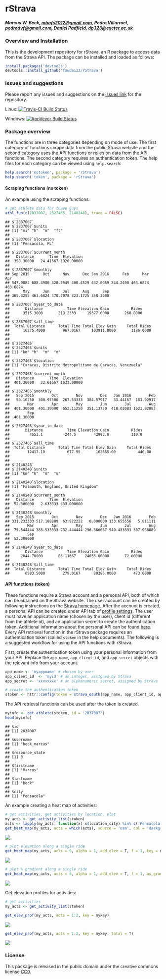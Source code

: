 
# rStrava

##### *Marcus W. Beck, mbafs2012@gmail.com, Pedro Villarroel, pedrodvf@gmail.com, Daniel Padfield, dp323@exeter.ac.uk*

### Overview and Installation

This is the development repository for rStrava, an R package to access data from the Strava API.  The package can be installed and loaded as follows:


```r
install.packages('devtools')
devtools::install_github('fawda123/rStrava')
```

### Issues and suggestions

Please report any issues and suggestions on the [issues link](https://github.com/fawda123/rStrava/issues) for the repository.

Linux: [![Travis-CI Build Status](https://travis-ci.org/fawda123/rStrava.svg?branch=master)](https://travis-ci.org/fawda123/rStrava)

Windows: [![AppVeyor Build Status](https://ci.appveyor.com/api/projects/status/github/fawda123/rStrava?branch=master)](https://ci.appveyor.com/project/fawda123/rStrava)

### Package overview

The functions are in three categories depending on mode of use.  The first category of functions scrape data from the public Strava website and the second category uses the API functions or relies on data from the API functions.  The second category requires an authentication token.  The help files for each category can be viewed using ```help.search```:


```r
help.search('notoken', package = 'rStrava')
help.search('token', package = 'rStrava')
```

#### Scraping functions (no token)

An example using the scraping functions:


```r
# get athlete data for these guys
athl_fun(c(2837007, 2527465, 2140248), trace = FALSE)
```

```
## $`2837007`
## $`2837007`$units
## [1] "mi" "h"  "m"  "ft"
## 
## $`2837007`$location
## [1] "Pensacola, FL"
## 
## $`2837007`$current_month
##   Distance       Time  Elevation 
##  358.30000   24.41667 1920.00000 
## 
## $`2837007`$monthly
## Sep 2015      Oct      Nov      Dec Jan 2016      Feb      Mar      Apr 
## 547.9882 688.4980 428.5549 400.4529 442.6059 344.2490 463.6824 463.6824 
##      May      Jun      Jul      Aug      Sep 
## 365.3255 463.6824 470.7078 323.1725 358.3000 
## 
## $`2837007`$year_to_date
##       Distance           Time Elevation Gain          Rides 
##      3515.3000       219.2333     19377.0000       268.0000 
## 
## $`2837007`$all_time
##  Total Distance      Total Time Total Elev Gain     Total Rides 
##      16275.4000        967.0167     103911.0000       1186.0000 
## 
## 
## $`2527465`
## $`2527465`$units
## [1] "km" "h"  "m"  "m" 
## 
## $`2527465`$location
## [1] "Caracas, Distrito Metropolitano de Caracas, Venezuela"
## 
## $`2527465`$current_month
##   Distance       Time  Elevation 
##  401.30000   22.61667 1633.00000 
## 
## $`2527465`$monthly
##   Sep 2015        Oct        Nov        Dec   Jan 2016        Feb 
##   50.16250  300.97500  267.53333  384.57917   33.44167  183.92917 
##        Mar        Apr        May        Jun        Jul        Aug 
##  401.30000  401.30000  652.11250  351.13750  418.02083 1621.92083 
##        Sep 
##  401.30000 
## 
## $`2527465`$year_to_date
##       Distance           Time Elevation Gain          Rides 
##         4553.1          244.5        42993.0          110.0 
## 
## $`2527465`$all_time
##  Total Distance      Total Time Total Elev Gain     Total Rides 
##        12417.10          677.95       162655.00          446.00 
## 
## 
## $`2140248`
## $`2140248`$units
## [1] "km" "h"  "m"  "m" 
## 
## $`2140248`$location
## [1] "Falmouth, England, United Kingdom"
## 
## $`2140248`$current_month
##   Distance       Time  Elevation 
##  52.300000   2.633333 633.000000 
## 
## $`2140248`$monthly
##   Sep 2015        Oct        Nov        Dec   Jan 2016        Feb 
## 331.233333 517.188889  63.922222   0.000000 133.655556   5.811111 
##        Mar        Apr        May        Jun        Jul        Aug 
##  75.544444 383.533333 232.444444 296.366667 540.433333 307.988889 
##        Sep 
##  52.300000 
## 
## $`2140248`$year_to_date
##       Distance           Time Elevation Gain          Rides 
##     2044.70000       85.11667    24055.00000       72.00000 
## 
## $`2140248`$all_time
##  Total Distance      Total Time Total Elev Gain     Total Rides 
##       6583.5000        279.0167      80385.0000        473.0000
```

#### API functions (token)

These functions require a Strava account and a personal API, both of which can be obtained on the Strava website.  The user account can be created by following instructions on the [Strava homepage](https://www.strava.com/).  After the account is created, a personal API can be created under API tab of [profile settings](https://www.strava.com/settings/api).  The user must have an application name (chosen by the user), client id (different from the athlete id), and an application secret to create the authentication token.  Additional information about the personal API can be found [here](https://strava.github.io/api/).  Every API retrieval function in the rStrava package requires an authentication token (called `stoken` in the help documents).  The following is a suggested workflow for using the API functions with rStrava.

First, create the authentication token using your personal information from your API.  Replace the `app_name`, `app_client_id`, and `app_secret` objects with the relevant info from your account.

```r
app_name <- 'myappname' # chosen by user
app_client_id  <- 'myid' # an integer, assigned by Strava
app_secret <- 'xxxxxxxx' # an alphanumeric secret, assigned by Strava

# create the authentication token
stoken <- httr::config(token = strava_oauth(app_name, app_client_id, app_secret))
```

The API retrieval functions can be used after the token is created.


```r
myinfo <- get_athlete(stoken, id = '2837007')
head(myinfo)
```

```
## $id
## [1] 2837007
## 
## $username
## [1] "beck_marcus"
## 
## $resource_state
## [1] 3
## 
## $firstname
## [1] "Marcus"
## 
## $lastname
## [1] "Beck"
## 
## $city
## [1] "Pensacola"
```

An example creating a heat map of activities:

```r
# get activities, get activities by location, plot
my_acts <- get_activity_list(stoken)
acts <- lapply(my_acts, function(x) x$location_city) %in% c('Pensacola', 'Pensacola Beach', 'Milton') 
get_heat_map(my_acts, acts = which(acts), source = 'osm', col = 'darkgreen', size = 2)
```

![](README_files/figure-html/unnamed-chunk-8-1.png)<!-- -->

```r
# plot elevation along a single ride
get_heat_map(my_acts, acts = 6, alpha = 1, add_elev = T, f = 1, key = mykey, size = 2, col = 'Spectral', maptype = 'satellite')
```

![](README_files/figure-html/unnamed-chunk-8-2.png)<!-- -->

```r
# plot % gradient along a single ride
get_heat_map(my_acts, acts = 6, alpha = 1, add_elev = T, f = 1, as_grad = T, key = mykey, size = 2, col = 'Spectral', expand = 5, maptype = 'satellite')
```

![](README_files/figure-html/unnamed-chunk-8-3.png)<!-- -->

Get elevation profiles for activities:

```r
# get activities
my_acts <- get_activity_list(stoken) 

get_elev_prof(my_acts, acts = 1:2, key = mykey)
```

![](README_files/figure-html/unnamed-chunk-9-1.png)<!-- -->

```r
get_elev_prof(my_acts, acts = 1:2, key = mykey, total = T)
```

![](README_files/figure-html/unnamed-chunk-9-2.png)<!-- -->

### License

This package is released in the public domain under the creative commons license [CC0](https://tldrlegal.com/license/creative-commons-cc0-1.0-universal). 
